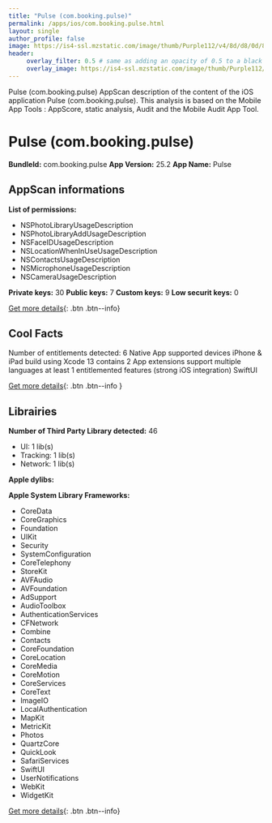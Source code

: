 ```yaml
---
title: "Pulse (com.booking.pulse)"
permalink: /apps/ios/com.booking.pulse.html
layout: single
author_profile: false
image: https://is4-ssl.mzstatic.com/image/thumb/Purple112/v4/8d/d8/0d/8dd80d78-3ae7-4f7b-d0ff-227d12cf4394/AppIcon-0-0-1x_U007emarketing-0-7-0-0-85-220.png/512x512bb.jpg
header: 
     overlay_filter: 0.5 # same as adding an opacity of 0.5 to a black background
     overlay_image: https://is4-ssl.mzstatic.com/image/thumb/Purple112/v4/8d/d8/0d/8dd80d78-3ae7-4f7b-d0ff-227d12cf4394/AppIcon-0-0-1x_U007emarketing-0-7-0-0-85-220.png/512x512bb.jpg
---
```

Pulse (com.booking.pulse) AppScan description of the content of the iOS application Pulse (com.booking.pulse). This analysis is based on the Mobile App Tools : AppScore, static analysis, Audit and the Mobile Audit App Tool.

# Pulse (com.booking.pulse)

**BundleId:** com.booking.pulse
**App Version:** 25.2
**App Name:** Pulse


## AppScan informations 

**List of permissions:** 
- NSPhotoLibraryUsageDescription
- NSPhotoLibraryAddUsageDescription
- NSFaceIDUsageDescription
- NSLocationWhenInUseUsageDescription
- NSContactsUsageDescription
- NSMicrophoneUsageDescription
- NSCameraUsageDescription
  
  
**Private keys:** 30
**Public keys:** 7
**Custom keys:** 9
**Low securit keys:** 0
  
[Get more details](/pricing.html){: .btn .btn--info}

## Cool Facts

Number of entitlements detected: 6
Native App
supported devices iPhone & iPad
build using Xcode 13
contains 2 App extensions
support multiple languages
at least 1 entitlemented features (strong iOS integration)
SwiftUI
  
[Get more details](/pricing.html){: .btn .btn--info }

## Librairies 
**Number of Third Party Library detected:** 46
- UI: 1 lib(s)
- Tracking: 1 lib(s)
- Network: 1 lib(s)


**Apple dylibs:**


**Apple System Library Frameworks:**
- CoreData
- CoreGraphics
- Foundation
- UIKit
- Security
- SystemConfiguration
- CoreTelephony
- StoreKit
- AVFAudio
- AVFoundation
- AdSupport
- AudioToolbox
- AuthenticationServices
- CFNetwork
- Combine
- Contacts
- CoreFoundation
- CoreLocation
- CoreMedia
- CoreMotion
- CoreServices
- CoreText
- ImageIO
- LocalAuthentication
- MapKit
- MetricKit
- Photos
- QuartzCore
- QuickLook
- SafariServices
- SwiftUI
- UserNotifications
- WebKit
- WidgetKit


  
[Get more details](/pricing.html){: .btn .btn--info}

